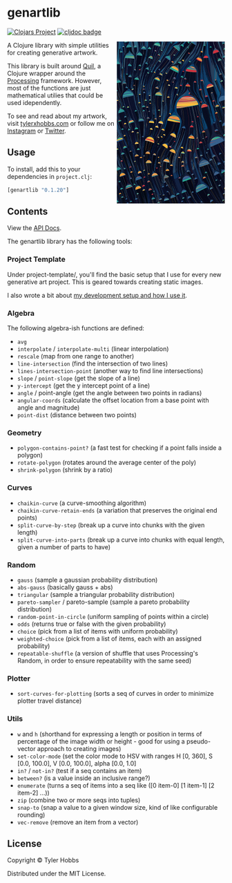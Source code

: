 # genartlib

[![Clojars Project](https://img.shields.io/clojars/v/genartlib.svg)](https://clojars.org/genartlib)
[![cljdoc badge](https://cljdoc.org/badge/genartlib/genartlib)](https://cljdoc.org/d/genartlib/genartlib/CURRENT)

<img src="dev-resources/ectogenesis-small.jpg" alt="Ectogenesis" title="Ectogenesis" align="right" width="250"/>

A Clojure library with simple utilities for creating generative artwork.

This library is built around [Quil](https://github.com/quil/quil), a Clojure wrapper around the [Processing](https://processing.org) framework. However, most of the functions are just mathematical utilies that could be used idependently.


To see and read about my artwork, visit [tylerxhobbs.com](https://tylerxhobbs.com) or follow me on [Instagram](https://instagram.com/tylerxhobbs) or [Twitter](https://twitter.com/tylerxhobbs).

## Usage

To install, add this to your dependencies in `project.clj`:

```clojure
[genartlib "0.1.20"]
```

## Contents

View the [API Docs](https://cljdoc.org/d/genartlib/genartlib/CURRENT).

The genartlib library has the following tools:

### Project Template

Under project-template/, you'll find the basic setup that I use for every new generative art project. This is geared towards creating static images.

I also wrote a bit about [my development setup and how I use it](https://tylerxhobbs.com/essays/2015/using-quil-for-artwork).

### Algebra

The following algebra-ish functions are defined:
* `avg`
* `interpolate` / `interpolate-multi` (linear interpolation)
* `rescale` (map from one range to another)
* `line-intersection` (find the intersection of two lines)
* `lines-intersection-point` (another way to find line intersections)
* `slope` / `point-slope` (get the slope of a line)
* `y-intercept` (get the y intercept point of a line)
* `angle` / point-angle (get the angle between two points in radians)
* `angular-coords` (calculate the offset location from a base point with angle and magnitude)
* `point-dist` (distance between two points)

### Geometry

* `polygon-contains-point?` (a fast test for checking if a point falls inside a polygon)
* `rotate-polygon` (rotates around the average center of the poly)
* `shrink-polygon` (shrink by a ratio)

### Curves

* `chaikin-curve` (a curve-smoothing algorithm)
* `chaikin-curve-retain-ends` (a variation that preserves the original end points)
* `split-curve-by-step` (break up a curve into chunks with the given length)
* `split-curve-into-parts` (break up a curve into chunks with equal length, given a number of parts to have)

### Random

* `gauss` (sample a gaussian probability distribution)
* `abs-gauss` (basically gauss + abs)
* `triangular` (sample a triangular probability distribution)
* `pareto-sampler` / pareto-sample (sample a pareto probability distribution)
* `random-point-in-circle` (uniform sampling of points within a circle)
* `odds` (returns true or false with the given probability)
* `choice` (pick from a list of items with uniform probability)
* `weighted-choice` (pick from a list of items, each with an assigned probability)
* `repeatable-shuffle` (a version of shuffle that uses Processing's Random, in order to ensure repeatability with the same seed)

### Plotter

* `sort-curves-for-plotting` (sorts a seq of curves in order to minimize plotter travel distance)

### Utils

* `w` and `h` (shorthand for expressing a length or position in terms of percentage of the image width or height - good for using a pseudo-vector approach to creating images)
* `set-color-mode` (set the color mode to HSV with ranges H [0, 360], S [0.0, 100.0], V [0.0, 100.0], alpha [0.0, 1.0]
* `in?` / `not-in?` (test if a seq contains an item)
* `between?` (is a value inside an inclusive range?)
* `enumerate` (turns a seq of items into a seq like ([0 item-0] [1 item-1] [2 item-2] ...))
* `zip` (combine two or more seqs into tuples)
* `snap-to` (snap a value to a given window size, kind of like configurable rounding)
* `vec-remove` (remove an item from a vector)


## License

Copyright © Tyler Hobbs

Distributed under the MIT License.
